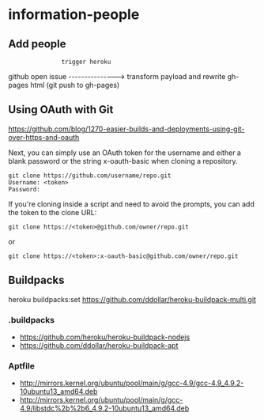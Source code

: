 # information-people

## Add people

                   trigger heroku
github open issue ---------------> transform payload and rewrite gh-pages html (git push to gh-pages)

## Using OAuth with Git

https://github.com/blog/1270-easier-builds-and-deployments-using-git-over-https-and-oauth

Next, you can simply use an OAuth token for the username and either a blank password or the string x-oauth-basic when cloning a repository.

```
git clone https://github.com/username/repo.git
Username: <token>
Password:
```

If you're cloning inside a script and need to avoid the prompts, you can add the token to the clone URL:

```
git clone https://<token>@github.com/owner/repo.git
```

or

```
git clone https://<token>:x-oauth-basic@github.com/owner/repo.git
```

## Buildpacks

heroku buildpacks:set https://github.com/ddollar/heroku-buildpack-multi.git

### .buildpacks

* https://github.com/heroku/heroku-buildpack-nodejs
* https://github.com/ddollar/heroku-buildpack-apt

### Aptfile

* http://mirrors.kernel.org/ubuntu/pool/main/g/gcc-4.9/gcc-4.9_4.9.2-10ubuntu13_amd64.deb
* http://mirrors.kernel.org/ubuntu/pool/main/g/gcc-4.9/libstdc%2b%2b6_4.9.2-10ubuntu13_amd64.deb
